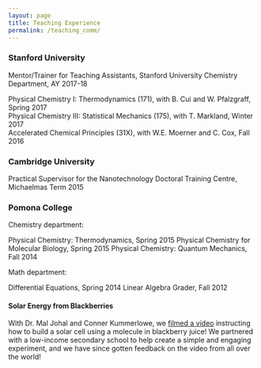```yaml
---
layout: page
title: Teaching Experience
permalink: /teaching_comm/
---
```


### Stanford University  

Mentor/Trainer for Teaching Assistants, Stanford University Chemistry Department, AY 2017-18  

Physical Chemistry I: Thermodynamics (171), with B. Cui and W. Pfalzgraff, Spring 2017  
Physical Chemistry III: Statistical Mechanics (175), with T. Markland, Winter 2017  
Accelerated Chemical Principles (31X), with W.E. Moerner and C. Cox, Fall 2016  

### Cambridge University

Practical Supervisor for the Nanotechnology Doctoral Training Centre, Michaelmas Term 2015

### Pomona College

Chemistry department:  

Physical Chemistry: Thermodynamics, Spring 2015
Physical Chemistry for Molecular Biology, Spring 2015
Physical Chemistry: Quantum Mechanics, Fall 2014

Math department:  

Differential Equations, Spring 2014
Linear Algebra Grader, Fall 2012

#### Solar Energy from Blackberries
With Dr. Mal Johal and Conner Kummerlowe, we [filmed a video](https://www.youtube.com/watch?v=8hertoGXWtE) instructing how to build a solar cell using a molecule in blackberry juice! We partnered with a low-income secondary school to help create a simple and engaging experiment, and we have since gotten feedback on the video from all over the world!
